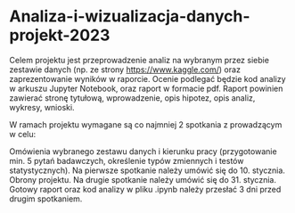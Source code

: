 # Analiza-i-wizualizacja-danych-projekt-2023
Celem projektu jest przeprowadzenie analiz na wybranym przez siebie zestawie danych (np. ze strony https://www.kaggle.com/) oraz zaprezentowanie wyników w raporcie. Ocenie podlegać będzie kod analizy w arkuszu Jupyter Notebook, oraz raport w formacie pdf. Raport powinien zawierać stronę tytułową, wprowadzenie, opis hipotez, opis analiz, wykresy, wnioski.

W ramach projektu wymagane są co najmniej 2 spotkania z prowadzącym w celu:

Omówienia wybranego zestawu danych i kierunku pracy (przygotowanie min. 5 pytań badawczych, określenie typów zmiennych i testów statystycznych). Na pierwsze spotkanie należy umówić się do 10. stycznia.
Obrony projektu. Na drugie spotkanie należy umówić się do 31. stycznia. Gotowy raport oraz kod analizy w pliku .ipynb należy przesłać 3 dni przed drugim spotkaniem.
